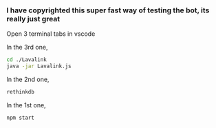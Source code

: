 ### I have copyrighted this super fast way of testing the bot, its really just great

Open 3 terminal tabs in vscode

In the 3rd one, 
```bash
cd ./Lavalink
java -jar Lavalink.js
```

In the 2nd one,
```bash
rethinkdb
```

In the 1st one,
```bash
npm start
```
